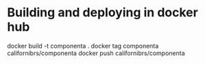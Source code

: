 # Building and deploying in docker hub
docker build -t componenta .
docker tag componenta californibrs/componenta
docker push californibrs/componenta
